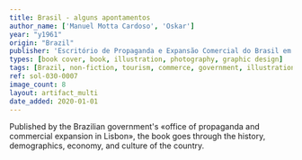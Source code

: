 ```yaml
---
title: Brasil - alguns apontamentos
author_name: ['Manuel Motta Cardoso', 'Oskar']
year: "y1961"
origin: "Brazil"
publisher: 'Escritório de Propaganda e Expansão Comercial do Brasil em Lisboa'
types: [book cover, book, illustration, photography, graphic design]
tags: [Brazil, non-fiction, tourism, commerce, government, illustration, propaganda]
ref: sol-030-0007
image_count: 8
layout: artifact_multi
date_added: 2020-01-01
---
```


Published by the Brazilian government's «office of propaganda and commercial expansion in Lisbon», the book goes through the history, demographics, economy, and culture of the country.
